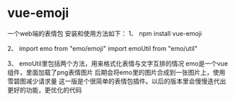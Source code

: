 # vue-emoji
一个web端的表情包
安装和使用方法如下：
1、
npm install vue-emoji

2、
import emo from "emo/emoji"
import emoUtil from "emo/util"

3、
emoUtil里包括两个方法，用来格式化表情与文字互排的情况
emo是一个vue组件，里面加载了png表情图片
后期会将emo里的图片合成到一张图片上，使用雪碧图减少请求量
这一版是个很简单的表情包插件。以后的版本里会慢慢迭代出更好的功能，更优化的代码
